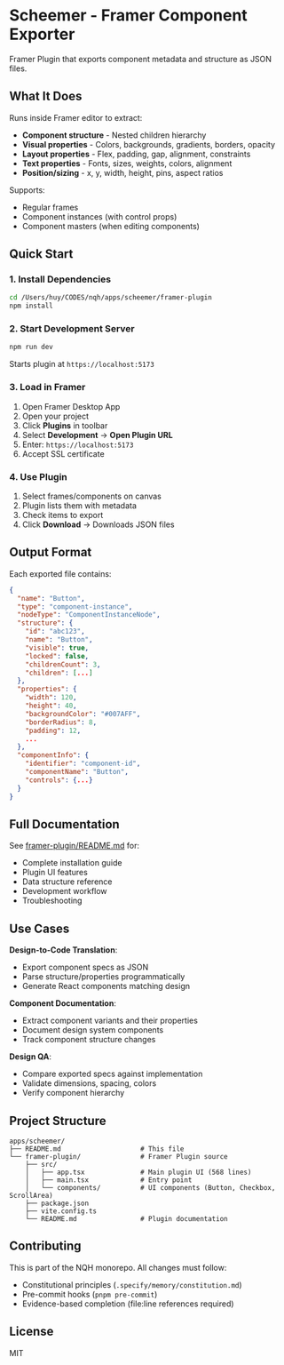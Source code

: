 # Scheemer - Framer Component Exporter

Framer Plugin that exports component metadata and structure as JSON files.

## What It Does

Runs inside Framer editor to extract:
- **Component structure** - Nested children hierarchy
- **Visual properties** - Colors, backgrounds, gradients, borders, opacity
- **Layout properties** - Flex, padding, gap, alignment, constraints
- **Text properties** - Fonts, sizes, weights, colors, alignment
- **Position/sizing** - x, y, width, height, pins, aspect ratios

Supports:
- Regular frames
- Component instances (with control props)
- Component masters (when editing components)

## Quick Start

### 1. Install Dependencies

```bash
cd /Users/huy/CODES/nqh/apps/scheemer/framer-plugin
npm install
```

### 2. Start Development Server

```bash
npm run dev
```

Starts plugin at `https://localhost:5173`

### 3. Load in Framer

1. Open Framer Desktop App
2. Open your project
3. Click **Plugins** in toolbar
4. Select **Development** → **Open Plugin URL**
5. Enter: `https://localhost:5173`
6. Accept SSL certificate

### 4. Use Plugin

1. Select frames/components on canvas
2. Plugin lists them with metadata
3. Check items to export
4. Click **Download** → Downloads JSON files

## Output Format

Each exported file contains:

```json
{
  "name": "Button",
  "type": "component-instance",
  "nodeType": "ComponentInstanceNode",
  "structure": {
    "id": "abc123",
    "name": "Button",
    "visible": true,
    "locked": false,
    "childrenCount": 3,
    "children": [...]
  },
  "properties": {
    "width": 120,
    "height": 40,
    "backgroundColor": "#007AFF",
    "borderRadius": 8,
    "padding": 12,
    ...
  },
  "componentInfo": {
    "identifier": "component-id",
    "componentName": "Button",
    "controls": {...}
  }
}
```

## Full Documentation

See [framer-plugin/README.md](./framer-plugin/README.md) for:
- Complete installation guide
- Plugin UI features
- Data structure reference
- Development workflow
- Troubleshooting

## Use Cases

**Design-to-Code Translation**:
- Export component specs as JSON
- Parse structure/properties programmatically
- Generate React components matching design

**Component Documentation**:
- Extract component variants and their properties
- Document design system components
- Track component structure changes

**Design QA**:
- Compare exported specs against implementation
- Validate dimensions, spacing, colors
- Verify component hierarchy

## Project Structure

```
apps/scheemer/
├── README.md                    # This file
└── framer-plugin/               # Framer Plugin source
    ├── src/
    │   ├── app.tsx              # Main plugin UI (568 lines)
    │   ├── main.tsx             # Entry point
    │   └── components/          # UI components (Button, Checkbox, ScrollArea)
    ├── package.json
    ├── vite.config.ts
    └── README.md                # Plugin documentation
```

## Contributing

This is part of the NQH monorepo. All changes must follow:
- Constitutional principles (`.specify/memory/constitution.md`)
- Pre-commit hooks (`pnpm pre-commit`)
- Evidence-based completion (file:line references required)

## License

MIT

